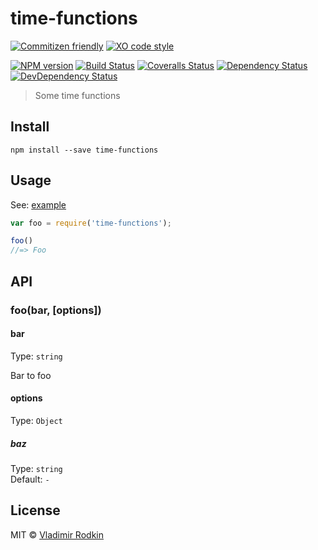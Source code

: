 # time-functions

[![Commitizen friendly][commitizen-image]][commitizen-url]
[![XO code style][codestyle-image]][codestyle-url]

[![NPM version][npm-image]][npm-url]
[![Build Status][travis-image]][travis-url]
[![Coveralls Status][coveralls-image]][coveralls-url]
[![Dependency Status][depstat-image]][depstat-url]
[![DevDependency Status][depstat-dev-image]][depstat-dev-url]

> Some time functions

## Install

```shell
npm install --save time-functions
```

## Usage
See: [example](example/app.jsx)

```js
var foo = require('time-functions');

foo()
//=> Foo
```

## API

### foo(bar, [options])

#### bar

Type: `string`

Bar to foo

#### options

Type: `Object`

##### baz

Type: `string`<br>
Default: `-`

## License
MIT © [Vladimir Rodkin](https://github.com/VovanR)

[demo]: https://vovanr.github.io/time-functions

[commitizen-url]: https://commitizen.github.io/cz-cli/
[commitizen-image]: https://img.shields.io/badge/commitizen-friendly-brightgreen.svg?style=flat-square

[codestyle-url]: https://github.com/xojs/xo
[codestyle-image]: https://img.shields.io/badge/code_style-XO-5ed9c7.svg?style=flat-square

[npm-url]: https://npmjs.org/package/time-functions
[npm-image]: https://img.shields.io/npm/v/time-functions.svg?style=flat-square

[travis-url]: https://travis-ci.org/VovanR/time-functions
[travis-image]: https://img.shields.io/travis/VovanR/time-functions.svg?style=flat-square

[coveralls-url]: https://coveralls.io/r/VovanR/time-functions
[coveralls-image]: https://img.shields.io/coveralls/VovanR/time-functions.svg?style=flat-square

[depstat-url]: https://david-dm.org/VovanR/time-functions
[depstat-image]: https://david-dm.org/VovanR/time-functions.svg?style=flat-square

[depstat-dev-url]: https://david-dm.org/VovanR/time-functions
[depstat-dev-image]: https://david-dm.org/VovanR/time-functions/dev-status.svg?style=flat-square
